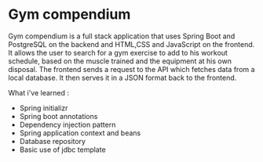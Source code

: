 # Gym compendium

Gym compendium is a full stack application that uses Spring Boot and PostgreSQL on the backend and HTML,CSS and JavaScript on the frontend. It allows the user to search for a gym exercise to add to his workout schedule, based on the muscle trained and the equipment at his own disposal. The frontend sends a request to the API which fetches data from a local database. It then serves it in a JSON format back to the frontend.

What i've learned :

- Spring initializr
- Spring boot annotations
- Dependency injection pattern
- Spring application context and beans
- Database repository
- Basic use of jdbc template


